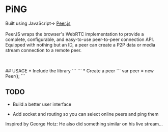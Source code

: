 # PiNG

Built using JavaScript=> [Peer.js](https://peerjs.com/) 
<br/>
<br/>
PeerJS wraps the browser's WebRTC implementation to provide a complete, configurable, and easy-to-use peer-to-peer connection API. Equipped with nothing but an ID, a peer can create a P2P data or media stream connection to a remote peer.

<br/>
<br/>
## USAGE
* Include the library ``` <script src="https://unpkg.com/peerjs@1.4.5/dist/peerjs.min.js"></script> ```
* Create a peer ``` var peer = new Peer(); ```

## TODO
* Build a better user interface

* Add socket and routing so you can select online peers and ping them


Inspired by George Hotz: He also did something similar on his live stream...
